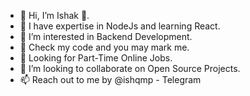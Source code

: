 - 👋 Hi, I’m Ishak 🙏.
- 🌱 I have expertise in NodeJs and learning React.
- 👀 I’m interested in Backend Development.
- 👴 Check my code and you may mark me.
- 🍳 Looking for Part-Time Online Jobs.
- 💞️ I’m looking to collaborate on Open Source Projects.
- 📫 Reach out to me by @ishqmp - Telegram

<!---
IshakMP/IshakMP is a ✨ special ✨ repository because its `README.md` (this file) appears on your GitHub profile.
You can click the Preview link to take a look at your changes.
--->
